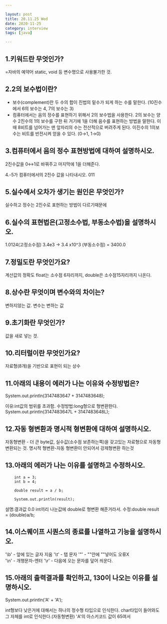 ```yaml
---

layout: post
title: 20.11.25 Wed
date: 2020-11-25
category: interview
tags: [java]

---
```


## 1.키워드란 무엇인가?
=자바의 예약어
static, void 등 변수명으로 사용불가한 것.

## 2.2의 보수법이란?
- 보수(complement)란 두 수의 합이 진법의 밑수가 되게 하는 수를 말한다. (10진수에서 6의 보수는 4, 7의 보수는 3)
- 컴퓨터에서는 음의 정수를 표현하기 위해서  2의 보수법을 사용한다.
 2의 보수는 양수 2진수의 1의 보수를 구한 뒤 거기에 1을 더해 음수를 표현하는 방법을 말한다. 이 때 8비트를 넘어가는 맨 앞자리의 수는 전산적으로 버려주게 된다. 
 이진수의 1의보수는 비트를 반전시켜 얻을 수 있다. (0→1, 1→0)

## 3.컴퓨터에서 음의 정수 표현방법에 대하여 설명하시오.
2진수값을 0↔1로 바꿔주고 마지막에 1을 더해준다.

4.-5가 컴퓨터에서의 2진수 값을 나타내시오.
011

## 5.실수에서 오차가 생기는 원인은 무엇인가?
실수하고 정수는 2진수로 표현하는 방법이 다르기때문에 

## 6.실수의 표현법은(고정소수법, 부동소수법)을 설명하시오.
1.0124(고정소수점)
3.4e3 -> 3.4 x10^3 (부동소수점) = 3400.0

## 7.정밀도란 무엇인가요?
계산값의 정확도
float는 소수점 6자리까지, double은 소수점15자리까지 나온다.

## 8.상수란 무엇이며 변수와의 차이는?
변하지않는 값. 변수는 변하는 값

## 9.초기화란 무엇인가?
값을 새로 넣는 것.

## 10.리터럴이란 무엇인가요?
자료형(8개)을 기반으로 표현이 되는 상수 

## 11.아래의 내용이 에러가 나는 이유와 수정방법은?
System.out.println(3147483647 + 3147483648);

이유:int값의 범위를 초과함.
수정방법:long형으로 형변환한다.
System.out.println(3147483647L + 3147483648L);

## 12.자동 형변환과 명시적 형변환에 대하여 설명하시오.
자동형변환 - 더 큰 byte값, 실수값(소수점 보존하는쪽)을 갖고있는 자료형으로 자동형변환되는 것.
명시적 형변환-자동 형변환이 안되어서 강제형변환 하는것


## 13.아래의 에러가 나는 이유를 설명하고 수정하시오.
    	int a = 3;
    	int b = 4;
    	
    	double result = a / b;
    	
    	System.out.println(result);
설명:결과값 0.0 
int끼리 나눈값에 double로 형변환 해준거라서.
수정:double result = (double)a/b; 

## 14.이스퀘이프 시퀀스의 종료를 나열하고 기능을 설명하시오.
'\b' - 앞에 있는 글자 지움
'\t' - 탭 문자 
'\"' - ""안에 ""넣어도 오류X  
'\n' - 개행문자-엔터 
'\r' - 다음에 오는 문자를 덮어 씌운다.

## 15.아래의 출력결과를 확인하고, 130이 나오는 이유를 설명하시오.
System.out.println('A' + 'A');

int형보다 낮은거에 대해서는 하나의 정수형 타입으로 인식한다. char타입이 들어와도 그 자체를 int로 인식한다.(자동형변환)
'A'의 아스키코드 값이 65여서 
